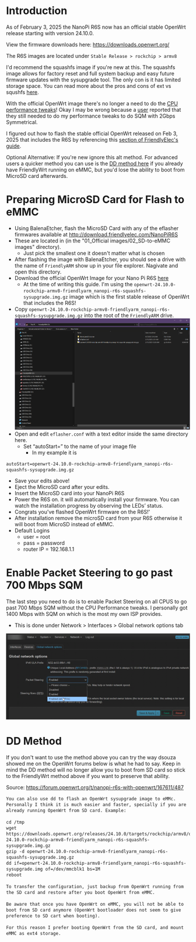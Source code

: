 # Introduction
As of February 3, 2025 the NanoPi R6S now has an official stable OpenWrt release starting with version 24.10.0.

View the firmware downloads here: https://downloads.openwrt.org/

The R6S images are located under `Stable Release > rockchip > armv8`

I'd recommend the squashfs image if you're new at this. The squashfs image allows for factory reset and full system backup and easy future firmware updates with the sysupgrade tool. The only con is it has limited storage space. You can read more about the pros and cons of ext vs squshfs [here](https://openrouters.com/docs/openwrt-chose-ext4-or-squashfs-image/).

With the official OpenWrt image there's no longer a need to do the [CPU performance tweaks](https://github.com/StarWhiz/NanoPi-R6S-CPU-Optimization-for-Gigabit-SQM)! Okay I may be wrong because a [user](https://forum.openwrt.org/t/nanopi-r6s-with-openwrt/167611/489?u=starwhiz) reported that they still needed to do my performance tweaks to do SQM with 2Gbps Symmetrical.

I figured out how to flash the stable official OpenWrt released on Feb 3, 2025 that includes the R6S by referencing this [section of FriendlyElec's guide](https://wiki.friendlyelec.com/wiki/index.php/NanoPi_R6S#Flash_third_party_OS_.28Image_file.29_to_eMMC).

Optional Alternative: If you're new ignore this alt method. For advanced  users a quicker method you can use is the [DD method here](https://forum.openwrt.org/t/nanopi-r6s-with-openwrt/167611/487) if you already have FriendlyWrt running on eMMC, but you'd lose the ability to boot from MicroSD card afterwards.

# Preparing MicroSD Card for Flash to eMMC
* Using BalenaEtcher, flash the MicroSD Card with any of the eflasher firmwares available at http://download.friendlyelec.com/NanoPiR6S 
* These are located in (in the "01_Official images/02_SD-to-eMMC images" directory). 
	* Just pick the smallest one it doesn't matter what is chosen
* After flashing the image with BalenaEtcher, you should see a drive with the name of `FriendlyARM` show up in your file explorer. Nagivate and open this directory.
* Download the official OpenWrt Image for your Nano Pi R6S [here](https://downloads.openwrt.org/)
	* At the time of writing this guide. I'm using the `openwrt-24.10.0-rockchip-armv8-friendlyarm_nanopi-r6s-squashfs-sysupgrade.img.gz` image which is the first stable release of OpenWrt that includes the R6S!
* Copy `openwrt-24.10.0-rockchip-armv8-friendlyarm_nanopi-r6s-squashfs-sysupgrade.img.gz` into the root of the `FriendlyARM` drive.
 ![SDCardRoot](./FriendlyARMSDModifications.png)
* Open and edit `eflasher.conf` with a text editor inside the same directory here.
	* Set “autoStart=” to the name of your image file
		* In my example it is 
```
autoStart=openwrt-24.10.0-rockchip-armv8-friendlyarm_nanopi-r6s-squashfs-sysupgrade.img.gz
```
* Save your edits above!
* Eject the MicroSD card after your edits.
* Insert the MicroSD card into your NanoPi R6S
* Power the R6S on. it will automatically install your firmware. You can watch the installation progress by observing the LEDs’ status.
* Congrats you've flashed OpenWrt firmware on the R6S!'
* After installation remove the microSD card from your R6S otherwise it will boot from MicroSD instead of eMMC.
* Default Logins
	* user = root
	* pass = password
	* router IP = 192.168.1.1

# Enable Packet Steering to go past 700 Mbps SQM
The last step you need to do is to enable Packet Steering on all CPUS to go past 700 Mbps SQM without the CPU Performance tweaks. I personally got 1400 Mbps with SQM on which is the most my own ISP provides.

* This is done under Network > Interfaces > Global network options tab

 ![Enable Packet Steering](./EnablePacketSteeringAllCPUs.png)

# DD Method
If you don't want to use the method above you can try the way dsouza showed me on the OpenWrt forums below is what he had to say. Keep in mind the DD method will no longer allow you to boot from SD card so stick to the FriendlyWrt method above if you want to preserve that ability.

Source: https://forum.openwrt.org/t/nanopi-r6s-with-openwrt/167611/487

```
You can also use dd to flash an OpenWrt sysupgrade image to eMMc. Personally I think it is much easier and faster, specially if you are already running OpenWrt from SD card. Example:

cd /tmp
wget https://downloads.openwrt.org/releases/24.10.0/targets/rockchip/armv8/openwrt-24.10.0-rockchip-armv8-friendlyarm_nanopi-r6s-squashfs-sysupgrade.img.gz
gzip -d openwrt-24.10.0-rockchip-armv8-friendlyarm_nanopi-r6s-squashfs-sysupgrade.img.gz
dd if=openwrt-24.10.0-rockchip-armv8-friendlyarm_nanopi-r6s-squashfs-sysupgrade.img of=/dev/mmcblk1 bs=1M
reboot

To transfer the configuration, just backup from OpenWrt running from the SD card and restore after you boot OpenWrt from eMMC.

Be aware that once you have OpenWrt on eMMC, you will not be able to boot from SD card anymore (OpenWrt bootloader does not seem to give preference to SD cart when booting).

For this reason I prefer booting OpenWrt from the SD card, and mount eMMC as ext4 storage.
```
